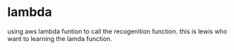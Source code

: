 # lambda
using aws lambda funtion to call the recogenition function.
this is lewis who want to learning the lamda function.
